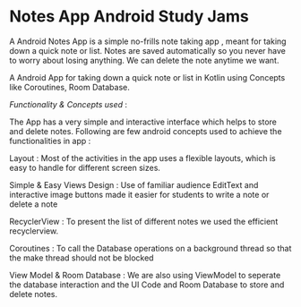 # Notes App Android Study Jams

A Android Notes App is a simple no-frills note taking app , meant for taking down a quick note or list. 
Notes are saved automatically so you never have to worry about losing anything. We can delete the note anytime we want.

A Android App for taking down a quick note or list in Kotlin using Concepts like Coroutines, Room Database.

*Functionality & Concepts used* :

The App has a very simple and interactive interface which helps to store and delete notes.
Following are few android concepts used to achieve the functionalities in app :

 Layout : Most of the activities in the app uses a flexible layouts, which is easy to handle for different screen sizes.

Simple & Easy Views Design : Use of familiar audience EditText and interactive image buttons made it easier for students to write a note or delete a note

RecyclerView : To present the list of different notes  we used the efficient recyclerview.

Coroutines : To call the Database operations on a background thread so that the make thread should not be blocked

View Model  & Room Database : We are also using ViewModel to seperate the database interaction and the UI Code and Room Database to store and delete notes. 
